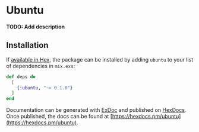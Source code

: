 # Ubuntu

**TODO: Add description**

## Installation

If [available in Hex](https://hex.pm/docs/publish), the package can be installed
by adding `ubuntu` to your list of dependencies in `mix.exs`:

```elixir
def deps do
  [
    {:ubuntu, "~> 0.1.0"}
  ]
end
```

Documentation can be generated with [ExDoc](https://github.com/elixir-lang/ex_doc)
and published on [HexDocs](https://hexdocs.pm). Once published, the docs can
be found at [https://hexdocs.pm/ubuntu](https://hexdocs.pm/ubuntu).

